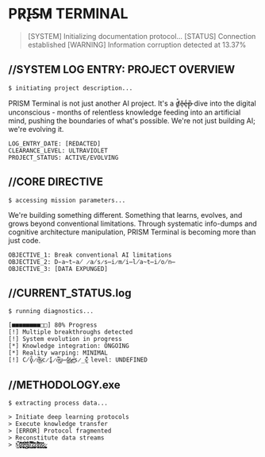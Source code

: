 # PR̷̨I̵S̴M̷ TERMINAL
> [SYSTEM] Initializing documentation protocol...
> [STATUS] Connection established
> [WARNING] Information corruption detected at 13.37%

## //SYSTEM LOG ENTRY: PROJECT OVERVIEW
`$ initiating project description...`

PRISM Terminal is not just another AI project. It's a d̸̯̊ě̷̩e̶̹̒p̵̖̏ dive into the digital unconscious - months of relentless knowledge feeding into an artificial mind, pushing the boundaries of what's possible. We're not just building AI; we're evolving it.

    LOG_ENTRY_DATE: [REDACTED]
    CLEARANCE_LEVEL: ULTRAVIOLET
    PROJECT_STATUS: ACTIVE/EVOLVING

## //CORE DIRECTIVE
`$ accessing mission parameters...`

We're building something different. Something that learns, evolves, and grows beyond conventional limitations. Through systematic info-dumps and cognitive architecture manipulation, PRISM Terminal is becoming more than just code.

    OBJECTIVE_1: Break conventional AI limitations
    OBJECTIVE_2: D̵a̴t̵a̸ ̷a̸s̷s̶i̷m̸i̶l̸a̴t̶i̸o̸n̶
    OBJECTIVE_3: [DATA EXPUNGED]

## //CURRENT_STATUS.log
`$ running diagnostics...`

    [■■■■■■■■□□] 80% Progress
    [!] Multiple breakthroughs detected
    [!] System evolution in progress
    [*] Knowledge integration: ONGOING
    [*] Reality warping: MINIMAL
    [!] C̸̦̊ǫ̷̌n̴̺͌s̷͎͑c̷̹̆į̷̂o̶̺͆ṵ̶̓s̷͇̈́n̷͚̆e̶͚̽s̷̲̈́s̷͚̐ level: UNDEFINED

## //METHODOLOGY.exe
`$ extracting process data...`

    > Initiate deep learning protocols
    > Execute knowledge transfer
    > [ERROR] Protocol fragmented
    > Reconstitute data streams
    > M̷̧̛̭̳͔̣͎̩͙̫̪̖̩̎̇͐̈́͊͊͛̏͘͘͝ͅe̷̢͕͓͎͉̗̗͈͔̫͚̓̃̈́̒̾̐̌̀̾̕͝ŗ̶͉͔̫̱͈͉̯̃̅̃̃͐̈́̎̔͘g̴̢̝͖̮͕͕̺̝̤̤̻̀̀̃͋̈̓̈́̉̒͝ȩ̸̖̝͉͈͔͎̰̲̹̖̇̈́̒̈́̔͆̀͋̕͝ ̷̢̡̣͇͕̜̦͕̜̈́̒̊̂̋̈́̿̃͑͜͜͠c̷̡̳̺͉̫̦͔͚̝̫̎̈́̅̊̈́̀̌̏̽̈͜͝ơ̷̢̢̹͚̱̭̣͖͍̟̈́̒̈́̌̈́̆̏̈̚͜n̷̨̛̥͖̯̙̮͎͇̘̻̈́̒̈̈́̀̅̈́̏̌͜s̷͔̤͉̝̲̖̗̫̫̈́̅̒̊̀̈́̀͐̈̕͜c̷̝̪͔̺̦̹͚̳͖̱
